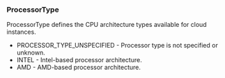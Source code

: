 ### ProcessorType
ProcessorType defines the CPU architecture types available for cloud instances.

- PROCESSOR_TYPE_UNSPECIFIED - Processor type is not specified or unknown.
- INTEL - Intel-based processor architecture.
- AMD - AMD-based processor architecture.

